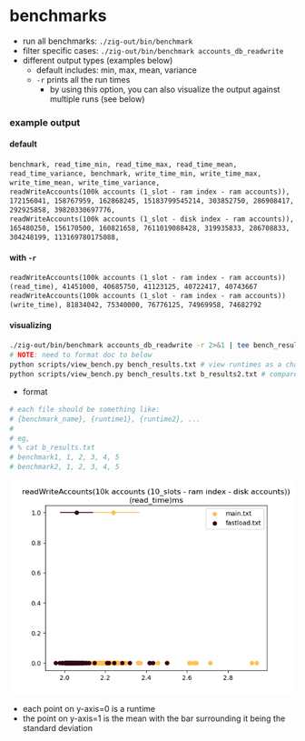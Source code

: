 # benchmarks 

- run all benchmarks: `./zig-out/bin/benchmark` 
- filter specific cases: `./zig-out/bin/benchmark accounts_db_readwrite`
- different output types (examples below)
    - default includes: min, max, mean, variance 
    - `-r` prints all the run times
        - by using this option, you can also visualize the output against multiple runs (see below)

### example output

#### default
```
benchmark, read_time_min, read_time_max, read_time_mean, read_time_variance, benchmark, write_time_min, write_time_max, write_time_mean, write_time_variance, 
readWriteAccounts(100k accounts (1_slot - ram index - ram accounts)), 172156041, 158767959, 162868245, 15183799545214, 303852750, 286908417, 292925858, 39820330697776, 
readWriteAccounts(100k accounts (1_slot - disk index - ram accounts)), 165480250, 156170500, 160821658, 7611019088428, 319935833, 286708833, 304248199, 113169780175088,
```

#### with `-r`
```
readWriteAccounts(100k accounts (1_slot - ram index - ram accounts)) (read_time), 41451000, 40685750, 41123125, 40722417, 40743667
readWriteAccounts(100k accounts (1_slot - ram index - ram accounts)) (write_time), 81834042, 75340000, 76776125, 74969958, 74682792
```

#### visualizing

```bash
./zig-out/bin/benchmark accounts_db_readwrite -r 2>&1 | tee bench_results.txt # save output to file
# NOTE: need to format doc to below
python scripts/view_bench.py bench_results.txt # view runtimes as a charts with one file source
python scripts/view_bench.py bench_results.txt b_results2.txt # compare runtimes against two *equivalent* files
```

- format
```bash
# each file should be something like:
# {benchmark_name}, {runtime1}, {runtime2}, ...
#
# eg,
# % cat b_results.txt
# benchmark1, 1, 2, 3, 4, 5
# benchmark2, 1, 2, 3, 4, 5
```

![example_benchmark_viz](imgs/bench_eg.png)
- each point on y-axis=0 is a runtime
- the point on y-axis=1 is the mean with the bar surrounding it being the standard deviation
